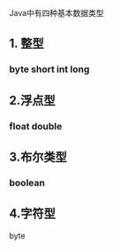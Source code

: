 Java中有四种基本数据类型
## 1. 整型 
###  byte short int long
## 2.浮点型
### float double
## 3.布尔类型
### boolean
## 4.字符型
byte
